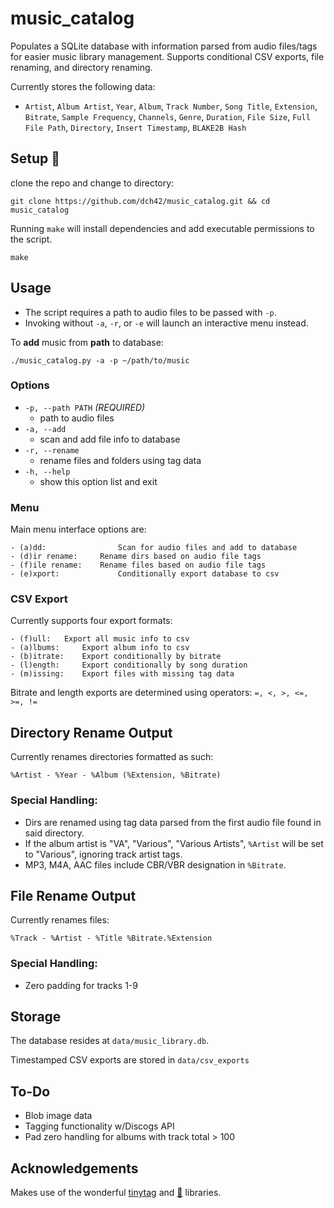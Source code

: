 # music_catalog
Populates a SQLite database with information parsed from audio files/tags for easier music library management. Supports conditional CSV exports, file renaming, and directory renaming. 

Currently stores the following data:

- `Artist`, `Album Artist`, `Year`, `Album`, `Track Number`, `Song Title`, `Extension`, `Bitrate`, `Sample Frequency`, `Channels`, `Genre`, `Duration`, `File Size`, `Full File Path`, `Directory`, `Insert Timestamp`, `BLAKE2B Hash`

## Setup 🔧
clone the repo and change to directory:
~~~
git clone https://github.com/dch42/music_catalog.git && cd music_catalog
~~~

Running `make` will install dependencies and add executable permissions to the script.

~~~
make
~~~

## Usage

- The script requires a path to audio files to be passed with `-p`. 
- Invoking without `-a`, `-r`, or `-e` will launch an interactive menu instead.

To **add** music from **path** to database:
~~~
./music_catalog.py -a -p ~/path/to/music
~~~

### Options
- `-p, --path PATH` *(REQUIRED)*
    - path to audio files
- `-a, --add`
    - scan and add file info to database
- `-r, --rename`
    - rename files and folders using tag data
- `-h, --help`
    - show this option list and exit




### Menu
Main menu interface options are:
~~~
- (a)dd:                Scan for audio files and add to database
- (d)ir rename: 	Rename dirs based on audio file tags
- (f)ile rename: 	Rename files based on audio file tags
- (e)xport: 	        Conditionally export database to csv
~~~
### CSV Export
Currently supports four export formats:
~~~
- (f)ull: 	Export all music info to csv
- (a)lbums: 	Export album info to csv
- (b)itrate: 	Export conditionally by bitrate
- (l)ength: 	Export conditionally by song duration
- (m)issing: 	Export files with missing tag data
~~~

Bitrate and length exports are determined using operators: `=, <, >, <=, >=, !=`

## Directory Rename Output

Currently renames directories formatted as such:
~~~
%Artist - %Year - %Album (%Extension, %Bitrate)
~~~

### Special Handling:

- Dirs are renamed using tag data parsed from the first audio file found in said directory. 
- If the album artist is "VA", "Various", "Various Artists", `%Artist` will be set to "Various", ignoring track artist tags.
- MP3, M4A, AAC files include CBR/VBR designation in `%Bitrate`.

## File Rename Output

Currently renames files:
~~~
%Track - %Artist - %Title %Bitrate.%Extension
~~~

### Special Handling:

- Zero padding for tracks 1-9

## Storage

The database resides at `data/music_library.db`.

Timestamped CSV exports are stored in `data/csv_exports`

## To-Do
- Blob image data
- Tagging functionality w/Discogs API
- Pad zero handling for albums with track total > 100

## Acknowledgements

Makes use of the wonderful [tinytag](https://github.com/devsnd/tinytag) and [🐼](https://github.com/pandas-dev/pandas) libraries.
